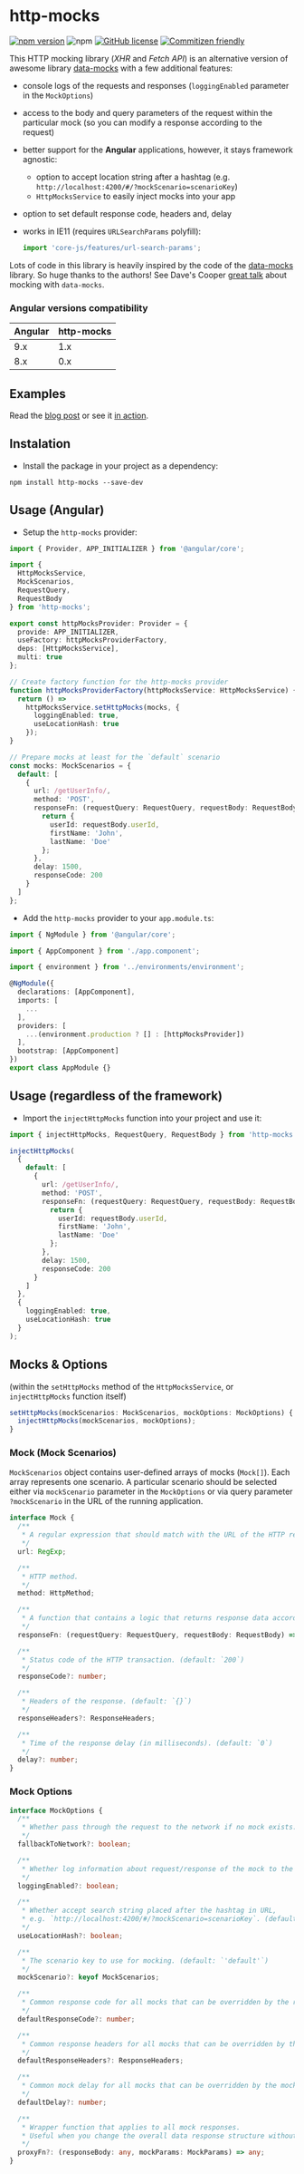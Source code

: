 # http-mocks

[![npm version](https://badge.fury.io/js/http-mocks.svg)](https://badge.fury.io/js/http-mocks)
![npm](https://img.shields.io/npm/dm/http-mocks.svg)
[![GitHub license](https://img.shields.io/github/license/ivan-rozhon/http-mocks.svg)](https://github.com/ivan-rozhon/http-mocks)
[![Commitizen friendly](https://img.shields.io/badge/commitizen-friendly-brightgreen.svg)](http://commitizen.github.io/cz-cli/)

This HTTP mocking library (_XHR_ and _Fetch API_) is an alternative version of awesome library [data-mocks](https://github.com/ovotech/data-mocks) with a few additional features:

- console logs of the requests and responses (`loggingEnabled` parameter in the `MockOptions`)
- access to the body and query parameters of the request within the particular mock (so you can modify a response according to the request)
- better support for the **Angular** applications, however, it stays framework agnostic:
  - option to accept location string after a hashtag (e.g. `http://localhost:4200/#/?mockScenario=scenarioKey`)
  - `HttpMocksService` to easily inject mocks into your app
- option to set default response code, headers and, delay
- works in IE11 (requires `URLSearchParams` polyfill):

  ```ts
  import 'core-js/features/url-search-params';
  ```

Lots of code in this library is heavily inspired by the code of the [data-mocks](https://github.com/ovotech/data-mocks) library. So huge thanks to the authors! See Dave's Cooper [great talk](https://www.youtube.com/watch?v=9C1QWwlHi0w) about mocking with `data-mocks`.

### Angular versions compatibility

| Angular | http-mocks |
| ------- | ---------- |
| 9.x     | 1.x        |
| 8.x     | 0.x        |

## Examples

Read the [blog post](https://medium.com/@ivan.rozhon/supercharge-http-mocks-in-your-angular-apps-9739c7395546) or see it [in action](https://stackblitz.com/edit/angular-http-mocks).

## Instalation

- Install the package in your project as a dependency:

```
npm install http-mocks --save-dev
```

## Usage (Angular)

- Setup the `http-mocks` provider:

```ts
import { Provider, APP_INITIALIZER } from '@angular/core';

import {
  HttpMocksService,
  MockScenarios,
  RequestQuery,
  RequestBody
} from 'http-mocks';

export const httpMocksProvider: Provider = {
  provide: APP_INITIALIZER,
  useFactory: httpMocksProviderFactory,
  deps: [HttpMocksService],
  multi: true
};

// Create factory function for the http-mocks provider
function httpMocksProviderFactory(httpMocksService: HttpMocksService) {
  return () =>
    httpMocksService.setHttpMocks(mocks, {
      loggingEnabled: true,
      useLocationHash: true
    });
}

// Prepare mocks at least for the `default` scenario
const mocks: MockScenarios = {
  default: [
    {
      url: /getUserInfo/,
      method: 'POST',
      responseFn: (requestQuery: RequestQuery, requestBody: RequestBody) => {
        return {
          userId: requestBody.userId,
          firstName: 'John',
          lastName: 'Doe'
        };
      },
      delay: 1500,
      responseCode: 200
    }
  ]
};
```

- Add the `http-mocks` provider to your `app.module.ts`:

```ts
import { NgModule } from '@angular/core';

import { AppComponent } from './app.component';

import { environment } from '../environments/environment';

@NgModule({
  declarations: [AppComponent],
  imports: [
    ...
  ],
  providers: [
    ...(environment.production ? [] : [httpMocksProvider])
  ],
  bootstrap: [AppComponent]
})
export class AppModule {}
```

## Usage (regardless of the framework)

- Import the `injectHttpMocks` function into your project and use it:

```ts
import { injectHttpMocks, RequestQuery, RequestBody } from 'http-mocks';

injectHttpMocks(
  {
    default: [
      {
        url: /getUserInfo/,
        method: 'POST',
        responseFn: (requestQuery: RequestQuery, requestBody: RequestBody) => {
          return {
            userId: requestBody.userId,
            firstName: 'John',
            lastName: 'Doe'
          };
        },
        delay: 1500,
        responseCode: 200
      }
    ]
  },
  {
    loggingEnabled: true,
    useLocationHash: true
  }
);
```

## Mocks & Options

(within the `setHttpMocks` method of the `HttpMocksService`, or `injectHttpMocks` function itself)

```ts
setHttpMocks(mockScenarios: MockScenarios, mockOptions: MockOptions) {
  injectHttpMocks(mockScenarios, mockOptions);
}
```

### Mock (Mock Scenarios)

`MockScenarios` object contains user-defined arrays of mocks (`Mock[]`). Each array represents one scenario. A particular scenario should be selected either via `mockScenario` parameter in the `MockOptions` or via query parameter `?mockScenario` in the URL of the running application.

```ts
interface Mock {
  /**
   * A regular expression that should match with the URL of the HTTP request.
   */
  url: RegExp;

  /**
   * HTTP method.
   */
  method: HttpMethod;

  /**
   * A function that contains a logic that returns response data accordingly to the request (query params and payload).
   */
  responseFn: (requestQuery: RequestQuery, requestBody: RequestBody) => any;

  /**
   * Status code of the HTTP transaction. (default: `200`)
   */
  responseCode?: number;

  /**
   * Headers of the response. (default: `{}`)
   */
  responseHeaders?: ResponseHeaders;

  /**
   * Time of the response delay (in milliseconds). (default: `0`)
   */
  delay?: number;
}
```

### Mock Options

```ts
interface MockOptions {
  /**
   * Whether pass through the request to the network if no mock exists. (default: `true`)
   */
  fallbackToNetwork?: boolean;

  /**
   * Whether log information about request/response of the mock to the console. (default: `false`)
   */
  loggingEnabled?: boolean;

  /**
   * Whether accept search string placed after the hashtag in URL,
   * e.g. `http://localhost:4200/#/?mockScenario=scenarioKey`. (default: `false`)
   */
  useLocationHash?: boolean;

  /**
   * The scenario key to use for mocking. (default: `'default'`)
   */
  mockScenario?: keyof MockScenarios;

  /**
   * Common response code for all mocks that can be overridden by the response code of the particular mock. (default: `200`)
   */
  defaultResponseCode?: number;

  /**
   * Common response headers for all mocks that can be overridden by the response headers of the particular mock. (default: `{}`)
   */
  defaultResponseHeaders?: ResponseHeaders;

  /**
   * Common mock delay for all mocks that can be overridden by the mock delay of the particular mock. (default: `0`)
   */
  defaultDelay?: number;

  /**
   * Wrapper function that applies to all mock responses.
   * Useful when you change the overall data response structure without an impact on the data.
   */
  proxyFn?: (responseBody: any, mockParams: MockParams) => any;
}
```
